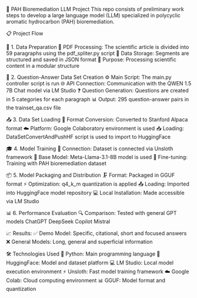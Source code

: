 🧬 PAH Bioremediation LLM Project
This repo consists of preliminary work steps to develop a large language model (LLM) specialized in polycyclic aromatic hydrocarbon (PAH) bioremediation.

📋 Project Flow

🔄 1. Data Preparation
📄 PDF Processing: The scientific article is divided into 59 paragraphs using the pdf_spliter.py script
💾 Data Storage: Segments are structured and saved in JSON format
🎯 Purpose: Processing scientific content in a modular structure

🤖 2. Question-Answer Data Set Creation
⚙️ Main Script: The main.py controller script is run
🌐 API Connection: Communication with the QWEN 1.5 7B Chat model via LM Studio
❓ Question Generation: Questions are created in 5 categories for each paragraph
📊 Output: 295 question-answer pairs in the trainset_qa.csv file

📤 3. Data Set Loading
🔄 Format Conversion: Converted to Stanford Alpaca format
☁️ Platform: Google Colaboratory environment is used
📥 Loading: DataSetConvertAndPushHF script is used to import to HuggingFace

🎓 4. Model Training
🔗 Connection: Dataset is connected via Unsloth framework
🤖 Base Model: Meta-Llama-3.1-8B model is used
🎯 Fine-tuning: Training with PAH bioremediation dataset

📦 5. Model Packaging and Distribution
🗜️ Format: Packaged in GGUF format
⚡ Optimization: q4_k_m quantization is applied
📤 Loading: Imported into HuggingFace model repository
💻 Local Installation: Made accessible via LM Studio

📊 6. Performance Evaluation
🔍 Comparison: Tested with general GPT models
ChatGPT 
DeepSeek 
Copilot 
Mistral 

📈 Results:
✅ Demo Model: Specific, citational, short and focused answers
❌ General Models: Long, general and superficial information

🛠️ Technologies Used
🐍 Python: Main programming language
🤗 HuggingFace: Model and dataset platform
💻 LM Studio: Local model execution environment
⚡ Unsloth: Fast model training framework
☁️ Google Colab: Cloud computing environment
📊 GGUF: Model format and quantization

